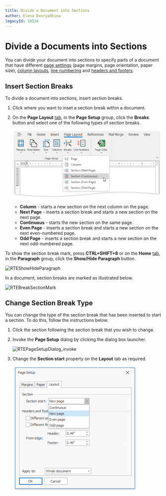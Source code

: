 ```yaml
---
title: Divide a Document into Sections
author: Elena Dvoryadkina
legacyId: 10534
---
```

# Divide a Documents into Sections
You can divide your document into sections to specify parts of a document that have different [page settings](adjust-page-settings.md) (page margins, page orientation, paper size), [column layouts](lay-out-text-in-columns.md), [line numbering](add-line-numbers.md) and [headers and footers](../header-and-footer.md).

## Insert Section Breaks
To divide a document into sections, insert section breaks.
1. Click where you want to inset a section break within a document.
2. On the **Page Layout** [ tab](../text-editor-ui/ribbon-interface.md), in the **Page Setup** group, click the **Breaks** button and select one of the following types of section breaks.
	
	![RTEInsertSectionBreak](../../../images/img121268.png)
	* **Column** - starts a new section on the next column on the page.
	* **Next Page** - inserts a section break and starts a new section on the next page.
	* **Continuous** - starts the new section on the same page.
	* **Even Page** - inserts a section break and starts a new section on the next even-numbered page.
	* **Odd Page** - inserts a section break and starts a new section on the next odd-numbered page.
	
	

To show the section break mark, press **CTRL+SHIFT+8** or on the **Home** [ tab](../text-editor-ui/ribbon-interface.md), in the **Paragraph** group, click the **Show/Hide Paragraph** button.

![RTEShowHideParagraph](../../../images/img121269.png)

In a document, section breaks are marked as illustrated below.

![RTEBreakSectionMark](../../../images/img121270.png)

## Change Section Break Type
You can change the type of the section break that has been inserted to start a section. To do this, follow the instructions below.
1. Click the section following the section break that you wish to change.
2. Invoke the **Page Setup** dialog by clicking the dialog box launcher.
	
	![RTEPageSetupDialog_invoke](../../../images/img128736.png)
3. Change the **Section start** property on the **Layout** tab as required.
	
	![RTEChangeSectionStart](../../../images/img121271.png)
